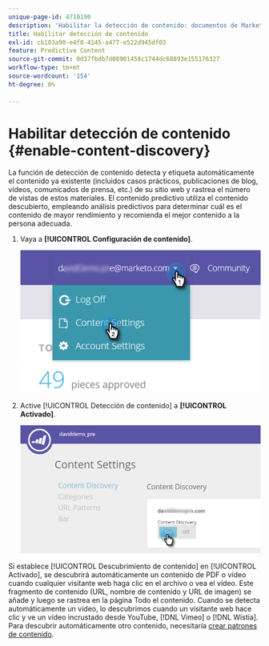 ```yaml
---
unique-page-id: 4719190
description: 'Habilitar la detección de contenido: documentos de Marketo, documentación del producto'
title: Habilitar detección de contenido
exl-id: cb103a90-e4f8-4145-a477-e522d945df03
feature: Predictive Content
source-git-commit: 0d37fbdb7d08901458c1744dc68893e155176327
workflow-type: tm+mt
source-wordcount: '154'
ht-degree: 0%

---
```


# Habilitar detección de contenido {#enable-content-discovery}

La función de detección de contenido detecta y etiqueta automáticamente el contenido ya existente (incluidos casos prácticos, publicaciones de blog, vídeos, comunicados de prensa, etc.) de su sitio web y rastrea el número de vistas de estos materiales.  El contenido predictivo utiliza el contenido descubierto, empleando análisis predictivos para determinar cuál es el contenido de mayor rendimiento y recomienda el mejor contenido a la persona adecuada.

1. Vaya a **[!UICONTROL Configuración de contenido]**.

   ![](assets/settings-dropdown-hand.png)

1. Active [!UICONTROL Detección de contenido] a **[!UICONTROL Activado]**.

   ![](assets/content-discovery-on-hand.png)

Si establece [!UICONTROL Descubrimiento de contenido] en [!UICONTROL Activado], se descubrirá automáticamente un contenido de PDF o vídeo cuando cualquier visitante web haga clic en el archivo o vea el vídeo. Este fragmento de contenido (URL, nombre de contenido y URL de imagen) se añade y luego se rastrea en la página Todo el contenido. Cuando se detecta automáticamente un vídeo, lo descubrimos cuando un visitante web hace clic y ve un vídeo incrustado desde YouTube, [!DNL Vimeo] o [!DNL Wistia]. Para descubrir automáticamente otro contenido, necesitaría [crear patrones de contenido](/help/marketo/product-docs/predictive-content/getting-started/create-content-patterns.md).
